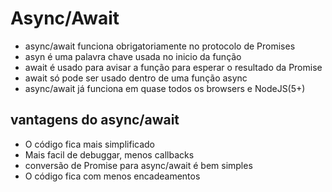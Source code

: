 # Async/Await

* async/await funciona obrigatoriamente no protocolo de Promises
* asyn é uma palavra chave usada no inicio da função
* await é usado para avisar a função para esperar o resultado da Promise
* await só pode ser usado dentro de uma função async
* async/await já funciona em quase todos os browsers e NodeJS(5+)

## vantagens do async/await

* O código fica mais simplificado
* Mais facil de debuggar, menos callbacks
* conversão de Promise para async/await é bem simples
* O código fica com menos encadeamentos